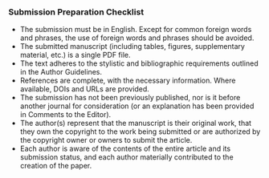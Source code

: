 ### Submission Preparation Checklist
- The submission must be in English. Except for common foreign words and phrases, the use of foreign words and phrases should be avoided.
- The submitted manuscript (including tables, figures, supplementary material, etc.) is a single PDF file.
- The text adheres to the stylistic and bibliographic requirements outlined in the Author Guidelines.
- References are complete, with the necessary information. Where available, DOIs and URLs are provided.
- The submission has not been previously published, nor is it before another journal for consideration (or an explanation has been provided in Comments to the Editor).
- The author(s) represent that the manuscript is their original work, that they  own the copyright to the work being submitted or are authorized by the copyright owner or owners to submit the article.
- Each author is aware of the contents of the entire article and its submission status, and each author materially contributed to the creation of the paper. 
